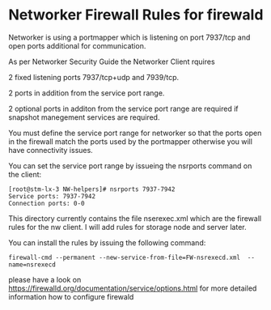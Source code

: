 # Networker Firewall Rules for firewald

Networker is using a portmapper which is listening on port 7937/tcp and open ports additional for communication.

As per Networker Security Guide the Networker Client rquires 

2 fixed listening ports 7937/tcp+udp and 7939/tcp.

2 ports in addition from the service port range.

2 optional ports in additon from the service port range are required if snapshot manegement services are required.

You must define the service port range for networker so that the ports open in the firewall match the ports used by the portmapper otherwise you will have connectivity issues.

You can set the service port range by issueing the nsrports command on the client:

```
[root@stm-lx-3 NW-helpers]# nsrports 7937-7942
Service ports: 7937-7942 
Connection ports: 0-0 
```

This directory currently contains the file nserexec.xml which are the firewall rules for the nw client.
I will add rules for storage node and server later.

You can install the rules by issuing the following command:

```
firewall-cmd --permanent --new-service-from-file=FW-nsrexecd.xml  --name=nsrexecd
```
please have a look on https://firewalld.org/documentation/service/options.html for more detailed information how to configure firewald
